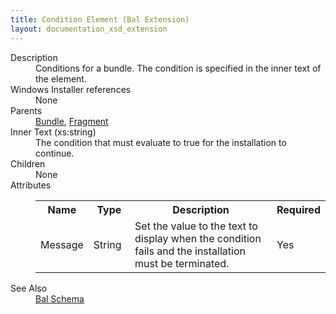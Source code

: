 ```yaml
---
title: Condition Element (Bal Extension)
layout: documentation_xsd_extension
---
```

<dl>
  <dt>Description</dt>
  <dd>                 Conditions for a bundle. The condition is specified in the inner text of the element.             </dd>
  <dt>Windows Installer references</dt>
  <dd>None</dd>
  <dt>Parents</dt>
  <dd>
    <a href="../../wix/bundle/">Bundle</a>, <a href="../../wix/fragment/">Fragment</a></dd>
  <dt>Inner Text (xs:string)</dt>
  <dd>                             The condition that must evaluate to true for the installation to continue.                         </dd>
  <dt>Children</dt>
  <dd>None</dd>
  <dt>Attributes</dt>
  <dd>
    <table cellspacing="0" cellpadding="0" class="schema">
      <tr>
        <th width="15%">Name</th>
        <th width="15%">Type</th>
        <th width="65%">Description</th>
        <th width="15%">Required</th>
      </tr>
      <tr>
        <td>Message</td>
        <td>String</td>
        <td>                                 Set the value to the text to display when the condition fails and the installation must be terminated.                             </td>
        <td>Yes</td>
      </tr>
    </table>
  </dd>
  <dt>See Also</dt>
  <dd>
    <a href="../">Bal Schema</a>
  </dd>
</dl>
